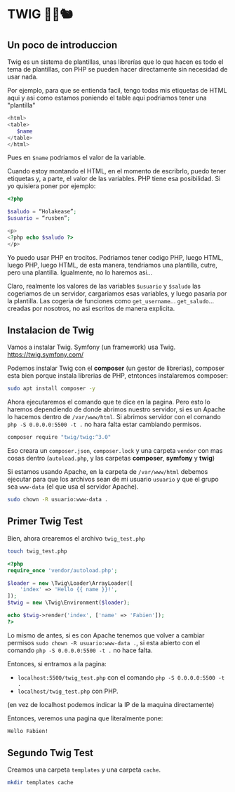 # TWIG 🌳🍂🐿️
## Un poco de introduccion
Twig es un sistema de plantillas, unas librerías que lo que hacen es todo el tema de plantillas, con PHP se pueden hacer directamente sin necesidad de usar nada.

Por ejemplo, para que se entienda facil, tengo todas mis etiquetas de HTML aqui y asi como estamos poniendo el table aqui podriamos tener una "plantilla"
```php
<html>
<table>
   $name
</table>
</html>
```
Pues en `$name` podriamos el valor de la variable.

Cuando estoy montando el HTML, en el momento de escribrlo, puedo tener etiquetas y, a parte, el valor de las variables. PHP tiene esa posibilidad. Si yo quisiera poner por ejemplo:
```php
<?php

$saludo = “Holakease”;
$usuario = “rusben”;

<p>
<?php echo $saludo ?>
</p>
```
Yo puedo usar PHP en trocitos. Podriamos tener codigo PHP, luego HTML, luego PHP, luego HTML, de esta manera, tendriamos una plantilla, cutre, pero una plantilla. Igualmente, no lo haremos asi…

Claro, realmente los valores de las variables `$usuario` y `$saludo` las cogeriamos de un servidor, cargariamos esas variables, y luego pasaria por la plantilla.
Las cogeria de funciones como `get_username`... `get_saludo`... creadas por nosotros, no asi escritos de manera explicita.

## Instalacion de Twig
Vamos a instalar Twig. Symfony (un framework) usa Twig. https://twig.symfony.com/


Podemos instalar Twig con el **composer** (un gestor de librerias), composer esta bien porque instala librerias de PHP, etntonces instalaremos composer:
```bash
sudo apt install composer -y
```

Ahora ejecutaremos el comando que te dice en la pagina. Pero esto lo haremos dependiendo de donde abrimos nuestro servidor, si es un Apache lo hacemos dentro de `/var/www/html`. Si abrimos servidor con el comando `php -S 0.0.0.0:5500 -t .` no hara falta estar cambiando permisos.
```bash
composer require "twig/twig:^3.0"
```
Eso creara un `composer.json`, `composer.lock` y una carpeta `vendor` con mas cosas dentro (`autoload.php`, y las carpetas **composer**, **symfony** y **twig**)

Si estamos usando Apache, en la carpeta de `/var/www/html` debemos ejecutar para que los archivos sean de mi usuario `usuario` y que el grupo sea `www-data` (el que usa el servidor Apache).
```bash
sudo chown -R usuario:www-data .
```
## Primer Twig Test
Bien, ahora crearemos el archivo `twig_test.php`
```bash
touch twig_test.php
```

```php
<?php
require_once 'vendor/autoload.php';

$loader = new \Twig\Loader\ArrayLoader([
	'index' => 'Hello {{ name }}!',
]);
$twig = new \Twig\Environment($loader);

echo $twig->render('index', ['name' => 'Fabien']);
?>
```
Lo mismo de antes, si es con Apache tenemos que volver a cambiar permisos `sudo chown -R usuario:www-data .`, si esta abierto con el comando `php -S 0.0.0.0:5500 -t .` no hace falta.

Entonces, si entramos a la pagina:
- `localhost:5500/twig_test.php` con el comando `php -S 0.0.0.0:5500 -t .`
- `localhost/twig_test.php` con PHP.

(en vez de localhost podemos indicar la IP de la maquina directamente)

Entonces, veremos una pagina que literalmente pone:
```html
Hello Fabien!
```

## Segundo Twig Test
Creamos una carpeta `templates` y una carpeta `cache`.
```bash
mkdir templates cache
```
